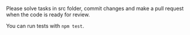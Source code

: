 Please solve tasks in src folder, commit changes and make a pull request when
the code is ready for review.

You can run tests with ```npm test```.
